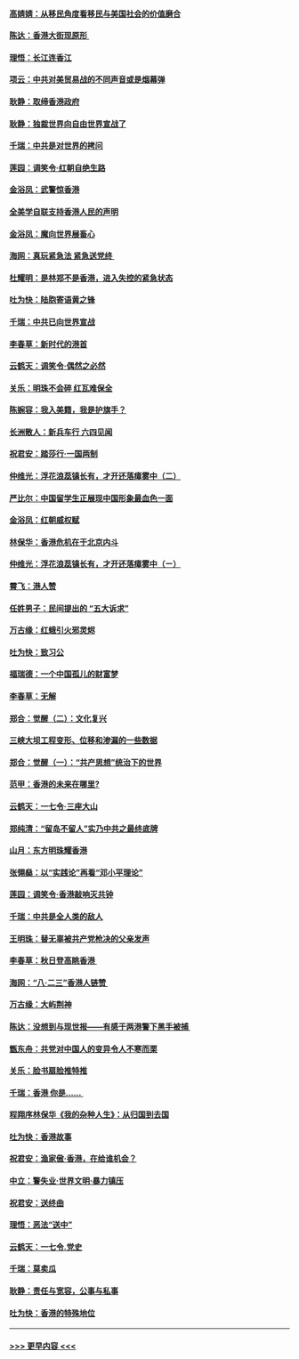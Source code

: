 #### [高婧婧：从移民角度看移民与美国社会的价值磨合](../pages/nsc993/n11495757.md?t=09031455) 
#### [陈达：香港大街现原形 ](../pages/nsc993/n11495441.md?t=09031455) 
#### [理悟：长江连香江](../pages/nsc993/n11495377.md?t=09031455) 
#### [项云：中共对美贸易战的不同声音或是烟幕弹](../pages/nsc993/n11494929.md?t=09031455) 
#### [耿静：取缔香港政府](../pages/nsc993/n11494218.md?t=09031455) 
#### [耿静：独裁世界向自由世界宣战了](../pages/nsc993/n11494190.md?t=09031455) 
#### [千瑞：中共是对世界的拷问](../pages/nsc993/n11493021.md?t=09031455) 
#### [莲园：调笑令‧红朝自绝生路](../pages/nsc993/n11493011.md?t=09031455) 
#### [金浴凤：武警惊香港](../pages/nsc993/n11492994.md?t=09031455) 
#### [全美学自联支持香港人民的声明](../pages/nsc993/n11492630.md?t=09031455) 
#### [金浴凤：魔向世界展畜心](../pages/nsc993/n11492599.md?t=09031455) 
#### [海网：真玩紧急法 紧急送党终 ](../pages/nsc993/n11492535.md?t=09031455) 
#### [杜耀明：是林郑不是香港，进入失控的紧急状态](../pages/nsc993/n11491420.md?t=09031455) 
#### [吐为快：陆胞寄语黄之锋](../pages/nsc993/n11491117.md?t=09031455) 
#### [千瑞：中共已向世界宣战](../pages/nsc993/n11490123.md?t=09031455) 
#### [李春草：新时代的港首](../pages/nsc993/n11489864.md?t=09031455) 
#### [云鹤天：调笑令·偶然之必然](../pages/nsc993/n11489701.md?t=09031455) 
#### [关乐：明珠不会碎 红瓦难保全](../pages/nsc993/n11489647.md?t=09031455) 
#### [陈婉容：我入美籍，我是护旗手？](../pages/nsc993/n11487908.md?t=09031455) 
#### [长洲散人：新兵车行 六四见闻](../pages/nsc993/n11487729.md?t=09031455) 
#### [祝君安：踏莎行‧一国两制](../pages/nsc993/n11487699.md?t=09031455) 
#### [仲维光：浮花浪蕊镇长有，才开还落瘴雾中（二）](../pages/nsc993/n11483286.md?t=09031455) 
#### [严比尔：中国留学生正展现中国形象最血色一面](../pages/nsc993/n11485145.md?t=09031455) 
#### [金浴凤：红朝威权赋](../pages/nsc993/n11485191.md?t=09031455) 
#### [林保华：香港危机在于北京内斗](../pages/nsc993/n11484593.md?t=09031455) 
#### [仲维光：浮花浪蕊镇长有，才开还落瘴雾中（ㄧ）](../pages/nsc993/n11483259.md?t=09031455) 
#### [霄飞：港人赞](../pages/nsc993/n11482957.md?t=09031455) 
#### [任姓男子：民间提出的 “五大诉求”](../pages/nsc993/n11482897.md?t=09031455) 
#### [万古缘：红蛾引火邪灵烬](../pages/nsc993/n11482886.md?t=09031455) 
#### [吐为快：致习公](../pages/nsc993/n11482867.md?t=09031455) 
#### [福瑞德：一个中国孤儿的财富梦](../pages/nsc993/n11482817.md?t=09031455) 
#### [李春草：无解](../pages/nsc993/n11482791.md?t=09031455) 
#### [郑合：觉醒（二）：文化复兴](../pages/nsc993/n11478025.md?t=09031455) 
#### [三峡大坝工程变形、位移和渗漏的一些数据](../pages/nsc993/n11478232.md?t=09031455) 
#### [郑合：觉醒（一）：“共产思想”统治下的世界](../pages/nsc993/n11477663.md?t=09031455) 
#### [范甲：香港的未来在哪里?](../pages/nsc993/n11477249.md?t=09031455) 
#### [云鹤天：一七令·三座大山](../pages/nsc993/n11477192.md?t=09031455) 
#### [郑纯清：“留岛不留人”实乃中共之最终底牌](../pages/nsc993/n11476160.md?t=09031455) 
#### [山月：东方明珠耀香港](../pages/nsc993/n11476077.md?t=09031455) 
#### [张翎燊：以“实践论”再看“邓小平理论”](../pages/nsc993/n11475733.md?t=09031455) 
#### [莲园：调笑令‧香港敲响灭共钟](../pages/nsc993/n11475723.md?t=09031455) 
#### [千瑞：中共是全人类的敌人](../pages/nsc993/n11475329.md?t=09031455) 
#### [王明珠：替无辜被共产党枪决的父亲发声](../pages/nsc993/n11474570.md?t=09031455) 
#### [李春草：秋日登高眺香港 ](../pages/nsc993/n11474491.md?t=09031455) 
#### [海网：“八·二三”香港人链赞 ](../pages/nsc993/n11474538.md?t=09031455) 
#### [万古缘：大屿荆神](../pages/nsc993/n11474401.md?t=09031455) 
#### [陈达：没想到与现世报——有感于两港警下黑手被捕 ](../pages/nsc993/n11472557.md?t=09031455) 
#### [甑东舟：共党对中国人的变异令人不寒而栗](../pages/nsc993/n11472496.md?t=09031455) 
#### [关乐：脸书扇脸推特推](../pages/nsc993/n11472488.md?t=09031455) 
#### [千瑞：香港  你是…… ](../pages/nsc993/n11472459.md?t=09031455) 
#### [程翔序林保华《我的杂种人生》：从归国到去国](../pages/nsc993/n11472369.md?t=09031455) 
#### [吐为快：香港故事](../pages/nsc993/n11471931.md?t=09031455) 
#### [祝君安：渔家傲‧香港，在给谁机会？](../pages/nsc993/n11469718.md?t=09031455) 
#### [中立：警失业‧世界文明‧暴力镇压](../pages/nsc993/n11467566.md?t=09031455) 
#### [祝君安：送终曲](../pages/nsc993/n11467546.md?t=09031455) 
#### [理悟：恶法“送中”](../pages/nsc993/n11467290.md?t=09031455) 
#### [云鹤天：一七令.党史](../pages/nsc993/n11464122.md?t=09031455) 
#### [千瑞：莫卖瓜](../pages/nsc993/n11463014.md?t=09031455) 
#### [耿静：责任与宽容，公事与私事](../pages/nsc993/n11462810.md?t=09031455) 
#### [吐为快：香港的特殊地位](../pages/nsc993/n11462562.md?t=09031455) 

----
#### [ >>> 更早内容 <<< ](../indexes/nsc993-earlier.md)
